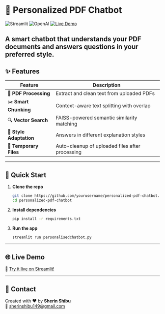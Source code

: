 # 📄 Personalized PDF Chatbot

![Streamlit](https://img.shields.io/badge/Streamlit-FF4B4B?style=for-the-badge&logo=Streamlit&logoColor=white)
![OpenAI](https://img.shields.io/badge/OpenAI-412991?style=for-the-badge&logo=OpenAI&logoColor=white)
[![Live Demo](https://img.shields.io/badge/Live_Demo-12pdfchatbot.streamlit.app-2ea44f?style=for-the-badge)](https://12pdfchatbot.streamlit.app/)

A smart chatbot that understands your PDF documents and answers questions in your preferred style.  
---

## ✨ Features

| Feature            | Description                                      |
|--------------------|--------------------------------------------------|
| 📄 **PDF Processing**   | Extract and clean text from uploaded PDFs         |
| ✂️ **Smart Chunking**   | Context-aware text splitting with overlap         |
| 🔍 **Vector Search**    | FAISS-powered semantic similarity matching        |
| 🧠 **Style Adaptation** | Answers in different explanation styles           |
| 🧹 **Temporary Files**  | Auto-cleanup of uploaded files after processing   |

---

## 🚀 Quick Start

1. **Clone the repo**
   ```bash
   git clone https://github.com/yourusername/personalized-pdf-chatbot.git
   cd personalized-pdf-chatbot
   ```

2. **Install dependencies**
   ```bash
   pip install -r requirements.txt
   ```

4. **Run the app**
   ```bash
   streamlit run personalisedchatbot.py
   ```

---

## 🌐 Live Demo

🚀 [Try it live on Streamlit!](https://12pdfchatbot.streamlit.app/)

---

## 📧 Contact

Created with ❤️ by **Sherin Shibu**  
📩 [sherinshibu149@gmail.com](mailto:sherinshibu149@gmail.com)  

